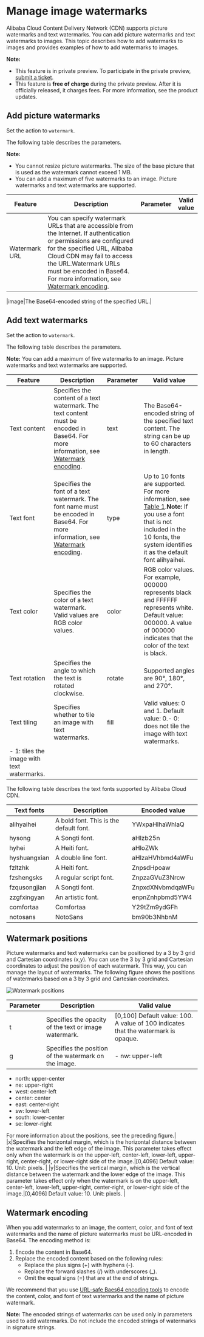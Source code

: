 # Manage image watermarks

Alibaba Cloud Content Delivery Network \(CDN\) supports picture watermarks and text watermarks. You can add picture watermarks and text watermarks to images. This topic describes how to add watermarks to images and provides examples of how to add watermarks to images.

**Note:**

-   This feature is in private preview. To participate in the private preview, [submit a ticket](https://workorder-intl.console.aliyun.com/?spm=5176.2020520001.aliyun_topbar.18.dbd44bd3e4f845#/ticket/createIndex).
-   This feature is **free of charge** during the private preview. After it is officially released, it charges fees. For more information, see the product updates.

## Add picture watermarks

Set the action to `watermark`.

The following table describes the parameters.

**Note:**

-   You cannot resize picture watermarks. The size of the base picture that is used as the watermark cannot exceed 1 MB.
-   You can add a maximum of five watermarks to an image. Picture watermarks and text watermarks are supported.

|Feature|Description|Parameter|Valid value|
|-------|-----------|---------|-----------|
|Watermark URL|You can specify watermark URLs that are accessible from the Internet. If authentication or permissions are configured for the specified URL, Alibaba Cloud CDN may fail to access the URL.Watermark URLs must be encoded in Base64. For more information, see [Watermark encoding](#section_xlb_u1r_uk2).

|image|The Base64-encoded string of the specified URL.|

## Add text watermarks

Set the action to `watermark`.

The following table describes the parameters.

**Note:** You can add a maximum of five watermarks to an image. Picture watermarks and text watermarks are supported.

|Feature|Description|Parameter|Valid value|
|-------|-----------|---------|-----------|
|Text content|Specifies the content of a text watermark. The text content must be encoded in Base64. For more information, see [Watermark encoding](#section_xlb_u1r_uk2).|text|The Base64-encoded string of the specified text content. The string can be up to 60 characters in length.|
|Text font|Specifies the font of a text watermark. The font name must be encoded in Base64. For more information, see [Watermark encoding](#section_xlb_u1r_uk2).|type|Up to 10 fonts are supported. For more information, see [Table 1](#table_34s_n6t_ufa).**Note:** If you use a font that is not included in the 10 fonts, the system identifies it as the default font alihyaihei. |
|Text color|Specifies the color of a text watermark. Valid values are RGB color values.|color|RGB color values. For example, 000000 represents black and FFFFFF represents white. Default value: 000000. A value of 000000 indicates that the color of the text is black. |
|Text rotation|Specifies the angle to which the text is rotated clockwise.|rotate|Supported angles are 90°, 180°, and 270°.|
|Text tiling|Specifies whether to tile an image with text watermarks.|fill|Valid values: 0 and 1. Default value: 0.-   0: does not tile the image with text watermarks.
-   1: tiles the image with text watermarks. |

The following table describes the text fonts supported by Alibaba Cloud CDN.

|Text fonts|Description|Encoded value|
|----------|-----------|-------------|
|alihyaihei|A bold font. This is the default font.|YWxpaHlhaWhlaQ|
|hysong|A Songti font.|aHlzb25n|
|hyhei|A Heiti font.|aHloZWk|
|hyshuangxian|A double line font.|aHlzaHVhbmd4aWFu|
|fzltzhk|A Heiti font.|ZnpsdHpoaw|
|fzshengsks|A regular script font.|ZnpzaGVuZ3Nrcw|
|fzqusongjian|A Songti font.|ZnpxdXNvbmdqaWFu|
|zzgfxingyan|An artistic font.|enpnZnhpbmd5YW4|
|comfortaa|Comfortaa|Y29tZm9ydGFh|
|notosans|NotoSans|bm90b3NhbnM|

## Watermark positions

Picture watermarks and text watermarks can be positioned by a 3 by 3 grid and Cartesian coordinates \(x,y\). You can use the 3 by 3 grid and Cartesian coordinates to adjust the position of each watermark. This way, you can manage the layout of watermarks. The following figure shows the positions of watermarks based on a 3 by 3 grid and Cartesian coordinates.

![Watermark positions](https://static-aliyun-doc.oss-accelerate.aliyuncs.com/assets/img/en-US/4900397061/p186559.png)

|Parameter|Description|Valid value|
|---------|-----------|-----------|
|t|Specifies the opacity of the text or image watermark.|\[0,100\] Default value: 100. A value of 100 indicates that the watermark is opaque. |
|g|Specifies the position of the watermark on the image.|-   nw: upper-left
-   north: upper-center
-   ne: upper-right
-   west: center-left
-   center: center
-   east: center-right
-   sw: lower-left
-   south: lower-center
-   se: lower-right

For more information about the positions, see the preceding figure.|
|x|Specifies the horizontal margin, which is the horizontal distance between the watermark and the left edge of the image. This parameter takes effect only when the watermark is on the upper-left, center-left, lower-left, upper-right, center-right, or lower-right side of the image.|\[0,4096\] Default value: 10. Unit: pixels. |
|y|Specifies the vertical margin, which is the vertical distance between the watermark and the lower edge of the image. This parameter takes effect only when the watermark is on the upper-left, center-left, lower-left, upper-right, center-right, or lower-right side of the image.|\[0,4096\] Default value: 10. Unit: pixels. |

## Watermark encoding

When you add watermarks to an image, the content, color, and font of text watermarks and the name of picture watermarks must be URL-encoded in Base64. The encoding method is:

1.  Encode the content in Base64.
2.  Replace the encoded content based on the following rules:
    -   Replace the plus signs \(+\) with hyphens \(-\).
    -   Replace the forward slashes \(/\) with underscores \(\_\).
    -   Omit the equal signs \(=\) that are at the end of strings.

We recommend that you use [URL-safe Baes64 encoding tools](https://simplycalc.com/base64url-encode.php) to encode the content, color, and font of text watermarks and the name of picture watermark.

**Note:** The encoded strings of watermarks can be used only in parameters used to add watermarks. Do not include the encoded strings of watermarks in signature strings.

